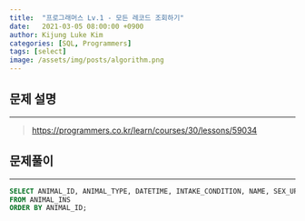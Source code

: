 ```yaml
---
title:  "프로그래머스 Lv.1 - 모든 레코드 조회하기"
date:   2021-03-05 08:00:00 +0900
author: Kijung Luke Kim
categories: [SQL, Programmers]
tags: [select]
image: /assets/img/posts/algorithm.png
---
```


## 문제 설명
---

> https://programmers.co.kr/learn/courses/30/lessons/59034

## 문제풀이
---

```sql
SELECT ANIMAL_ID, ANIMAL_TYPE, DATETIME, INTAKE_CONDITION, NAME, SEX_UPON_INTAKE
FROM ANIMAL_INS
ORDER BY ANIMAL_ID;
```